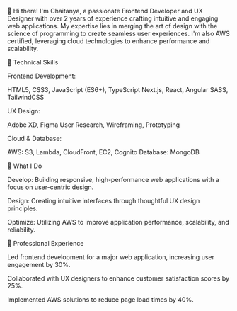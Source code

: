 👋 Hi there! I'm Chaitanya, a passionate Frontend Developer and UX Designer with over 2 years of experience crafting intuitive and engaging web applications. My expertise lies in merging the art of design with the science of programming to create seamless user experiences. I'm also AWS certified, leveraging cloud technologies to enhance performance and scalability.

🚀 Technical Skills

Frontend Development:


HTML5, CSS3, JavaScript (ES6+), TypeScript
Next.js, React, Angular
SASS, TailwindCSS


UX Design:

Adobe XD, Figma
User Research, Wireframing, Prototyping


Cloud & Database:

AWS: S3, Lambda, CloudFront, EC2, Cognito
Database: MongoDB

🌟 What I Do

Develop: Building responsive, high-performance web applications with a focus on user-centric design.

Design: Creating intuitive interfaces through thoughtful UX design principles.

Optimize: Utilizing AWS to improve application performance, scalability, and reliability.


💼 Professional Experience

Led frontend development for a major web application, increasing user engagement by 30%.

Collaborated with UX designers to enhance customer satisfaction scores by 25%.

Implemented AWS solutions to reduce page load times by 40%.
